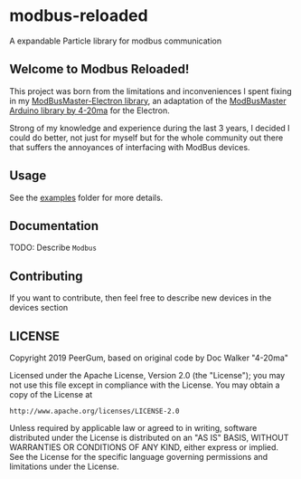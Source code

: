 # modbus-reloaded

A expandable Particle library for modbus communication

## Welcome to Modbus Reloaded!

This project was born from the limitations and inconveniences I spent fixing in my [ModBusMaster-Electron library](https://github.com/peergum/ModbusMaster-Electron), an adaptation of the [ModBusMaster Arduino library by 4-20ma](https://github.com/4-20ma/ModbusMaster) for the Electron.

Strong of my knowledge and experience during the last 3 years, I decided I could do better, not just for myself but for the whole community out there that suffers the annoyances of interfacing with ModBus devices.

## Usage

See the [examples](examples) folder for more details.

## Documentation

TODO: Describe `Modbus`

## Contributing

If you want to contribute, then feel free to describe new devices in the devices section

## LICENSE

Copyright 2019 PeerGum, based on original code by Doc Walker "4-20ma"

Licensed under the Apache License, Version 2.0 (the "License");
you may not use this file except in compliance with the License.
You may obtain a copy of the License at

    http://www.apache.org/licenses/LICENSE-2.0

Unless required by applicable law or agreed to in writing, software
distributed under the License is distributed on an "AS IS" BASIS,
WITHOUT WARRANTIES OR CONDITIONS OF ANY KIND, either express or implied.
See the License for the specific language governing permissions and
limitations under the License.
